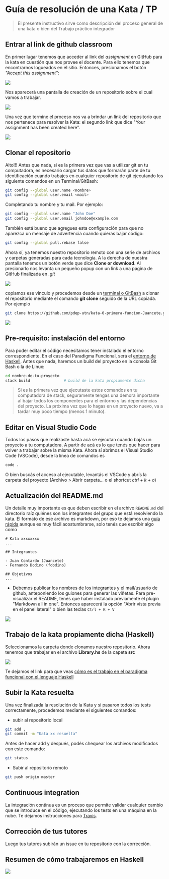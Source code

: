 # Guía de resolución de una Kata / TP

> El presente instructivo sirve como descripción del proceso general de una kata o bien del Trabajo práctico integrador

## Entrar al link de github classroom

En primer lugar tenemos que acceder al link del _assignment_ en GitHub para la kata en cuestión que nos provee el docente. Para ello tenemos que encontrarnos logueados en el sitio. Entonces, presionamos el botón _"Accept this assignment"_:

![](../../images/guia-katas/00-accepting.png)

Nos aparecerá una pantalla de creación de un repositorio sobre el cual vamos a trabajar.

![](../../images/guia-katas/01.creando.png)

Una vez que termine el proceso nos va a brindar un link del repositorio que nos pertenece para resolver la Kata: el segundo link que dice "Your assignment has been created here".

![](../../images/guia-katas/02.creado.png)

## Clonar el repositorio

Alto!!! Antes que nada, si es la primera vez que vas a utilizar git en tu computadora, es necesario cargar tus datos que formarán parte de tu identificación cuando trabajes en cualquier repositorio de git ejecutando los siguiente comandos en un Terminal/GitBash:

```bash
git config --global user.name <nombre>
git config --global user.email <mail>
```

Completando tu nombre y tu mail. Por ejemplo:

```bash
git config --global user.name "John Doe"
git config --global user.email johndoe@example.com
```

También está bueno que agregues esta configuración para que no aparezca un mensaje de advertencia cuando quieras bajar código:

```bash
git config --global pull.rebase false
```

Ahora sí, ya tenemos nuestro repositorio remoto con una serie de archivos y carpetas generadas para cada tecnología. A la derecha de nuestra pantalla tenemos un botón verde que dice **Clone or download**. Al presionarlo nos levanta un pequeño popup con un link a una pagina de GitHub finalizada en _.git_

![](../../images/guia-katas/03.repositorio.png)

copiamos ese vínculo y procedemos desde un [terminal o GitBash](https://git-scm.com/downloads) a clonar el repositorio mediante el comando **git clone** seguido de la URL copiada. Por ejemplo

```bash
git clone https://github.com/pdep-utn/kata-0-primera-funcion-Juancete.git
```

![](../../images/guia-katas/04.clonado.png)

## Pre-requisito: instalación del entorno

Para poder editar el código necesitamos tener instalado el entorno correspondiente. En el caso del Paradigma Funcional, será el [entorno de Haskell](../haskell/entorno.md). Antes que nada, haremos un build del proyecto en la consola Git Bash o la de Linux:

```bash
cd nombre-de-tu-proyecto
stack build               # build de la kata propiamente dicha
```

> Si es la primera vez que ejecutaste estos comandos en tu computadora de stack, seguramente tengas una demora importante al bajar todos los componentes para el entorno y las dependencias del proyecto. La próxima vez que lo hagas en un proyecto nuevo, va a tardar muy poco tiempo (menos 1 minuto).

## Editar en Visual Studio Code

Todos los pasos que realizaste hasta acá se ejecutan cuando bajás un proyecto a tu computadora. A partir de acá es lo que tenés que hacer para volver a trabajar sobre la misma Kata. Ahora sí abrimos el Visual Studio Code (VSCode), desde la línea de comandos es

```bash
code .
```

O bien buscás el acceso al ejecutable, levantás el VSCode y abrís la carpeta del proyecto (Archivo > Abrir carpeta... o el shortcut _ctrl + k + o_)

## Actualización del README.md

Un detalle muy importante es que deben escribir en el archivo `README.md` del directorio raíz quiénes son los integrantes del grupo que está resolviendo la kata. El formato de ese archivo es markdown, por eso te dejamos una [guía rápida](https://github.com/adam-p/markdown-here/wiki/Markdown-Cheatsheet) aunque es muy fácil acostumbrarse, solo tenés que escribir algo como

```
# Kata xxxxxxxx
...

## Integrantes

- Juan Contardo (Juancete)
- Fernando Dodino (fdodino)

## Objetivos
...
```

- Debemos publicar los nombres de los integrantes y el mail/usuario de github, anteponiendo los guiones para generar las viñetas. Para pre-visualizar el README, tenés que haber instalado previamente el plugin "Markdown all in one". Entonces aparecerá la opción "Abrir vista previa en el panel lateral" o bien las teclas `Ctrl + K + V`

![](../../images/guia-katas/previsualizarMd.png)

## Trabajo de la kata propiamente dicha (Haskell)

Seleccionamos la carpeta donde clonamos nuestro repositorio. Ahora tenemos que trabajar en el archivo **Library.hs** de la capeta **src**

![](../../images/guia-katas/05.editor.png)

Te dejamos el link para que veas [cómo es el trabajo en el paradigma funcional con el lenguaje Haskell](../haskell/trabajo.md)

## Subir la Kata resuelta

Una vez finalizada la resolución de la Kata y si pasaron todos los tests correctamente, procedemos mediante el siguientes comandos:

- subir al repositorio local

```bash
git add .
git commit -m "Kata xx resuelta"
```

Antes de hacer add y después, podés chequear los archivos modificados con este comando:

```bash
git status
```

- Subir al repositorio remoto

```bash
git push origin master
```  

## Continuous integration

La integración continua es un proceso que permite validar cualquier cambio que se introduce en el código, ejecutando los tests en una máquina en la nube. Te dejamos instrucciones para [Travis](./kata-ci-travis.md).

## Corrección de tus tutores

Luego tus tutores subirán un issue en tu repositorio con la corrección.

## Resumen de cómo trabajaremos en Haskell

![](../../images/guia-katas/arquitecturaTrabajoHaskell2.png)
